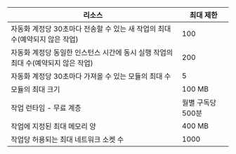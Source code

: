 | 리소스 | 최대 제한 |
| --- | --- |
| 자동화 계정당 30초마다 전송할 수 있는 새 작업의 최대 수(예약되지 않은 작업) |100 |
| 자동화 계정당 동일한 인스턴스 시간에 동시 실행 작업의 최대 수(예약되지 않은 작업) |200 |
| 자동화 계정당 30초마다 가져올 수 있는 모듈의 최대 수 |5 |
| 모듈의 최대 크기 |100 MB |
| 작업 런타임 - 무료 계층 |월별 구독당 500분 |
| 작업에 지정된 최대 메모리 양 |400 MB |
| 작업당 허용되는 최대 네트워크 소켓 수 |1000 |

